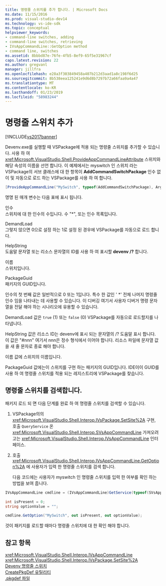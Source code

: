```yaml
---
title: 명령줄 스위치를 추가 합니다. | Microsoft Docs
ms.date: 11/15/2016
ms.prod: visual-studio-dev14
ms.technology: vs-ide-sdk
ms.topic: conceptual
helpviewer_keywords:
- command-line switches, adding
- command-line switches, retrieving
- IVsAppCommandLine::GetOption method
- command line, switches
ms.assetid: 8bbbd87e-76fe-4fb5-8ef9-65f5e31967cf
caps.latest.revision: 22
ms.author: gregvanl
manager: jillfra
ms.openlocfilehash: e28a3f303849458a407b212d3aad1a8c198f6d25
ms.sourcegitcommit: 8b538eea125241e9d6d8b7297b72a66faa9a4a47
ms.translationtype: MT
ms.contentlocale: ko-KR
ms.lasthandoff: 01/23/2019
ms.locfileid: "58983244"
---
```

# <a name="adding-command-line-switches"></a>명령줄 스위치 추가
[!INCLUDE[vs2017banner](../includes/vs2017banner.md)]

Devenv.exe를 실행할 때 VSPackage에 적용 되는 명령줄 스위치를 추가할 수 있습니다. 사용 하 여 <xref:Microsoft.VisualStudio.Shell.ProvideAppCommandLineAttribute> 스위치와 해당 속성의 이름을 선언 합니다. 이 예제에서는 myswitch 인 스위치 라는 VSPackage의 서브 클래스에 대 한 항목이 **AddCommandSwitchPackage** 인수 없이 및 자동으로 로드 하는 VSPackage를 사용 하 여 합니다.  
  
```csharp  
[ProvideAppCommandLine("MySwitch", typeof(AddCommandSwitchPackage), Arguments = "0", DemandLoad = 1)]  
```  
  
 명명 된 매개 변수는 다음 표에 표시 됩니다.  
  
 인수  
 스위치에 대 한 인수의 수입니다. 수 "*", 또는 인수 목록입니다.  
  
 DemandLoad  
 그렇지 않으면 0으로 설정 하는 1로 설정 된 경우에 VSPackage를 자동으로 로드 합니다.  
  
 HelpString  
 도움말 문자열 또는 리소스 문자열의 ID를 사용 하 여 표시할 **devenv /?** 합니다.  
  
 이름  
 스위치입니다.  
  
 PackageGuid  
 패키지의 GUID입니다.  
  
 인수의 첫 번째 값은 일반적으로 0 또는 1입니다. 특수 한 값인 ' *' 전체 나머지 명령줄 인수 임을 나타내는 데 사용할 수 있습니다. 이 디버깅 여기서 사용자 디버거 명령 문자열을 전달 해야 하는 시나리오에 유용할 수 있습니다.  
  
 DemandLoad 값은 `true` (1) 또는 `false` (0) VSPackage를 자동으로 로드할지를 나타냅니다.  
  
 HelpString 값은 리소스 ID는 devenv에 표시 되는 문자열의 /? 도움말 표시 합니다. 이 값은 "#nnn" 여기서 nnn은 정수 형식에서 이어야 합니다. 리소스 파일에 문자열 값을 새 줄 문자로 종료 해야 합니다.  
  
 이름 값에 스위치의 이름입니다.  
  
 PackageGuid 값에는이 스위치를 구현 하는 패키지의 GUID입니다. IDE이이 GUID를 사용 하 여 명령줄 스위치를 적용 되는 레지스트리에 VSPackage를 찾습니다.  
  
## <a name="retrieving-command-line-switches"></a>명령줄 스위치를 검색합니다.  
 패키지 로드 되 면 다음 단계를 완료 하 여 명령줄 스위치를 검색할 수 있습니다.  
  
1. VSPackage의의 <xref:Microsoft.VisualStudio.Shell.Interop.IVsPackage.SetSite%2A> 구현, 호출 `QueryService` 온 <xref:Microsoft.VisualStudio.Shell.Interop.SVsAppCommandLine> 가져오려고는 <xref:Microsoft.VisualStudio.Shell.Interop.IVsAppCommandLine> 인터페이스.  
  
2. 호출 <xref:Microsoft.VisualStudio.Shell.Interop.IVsAppCommandLine.GetOption%2A> 에 사용자가 입력 한 명령줄 스위치를 검색 합니다.  
  
   다음 코드에는 사용자가 myswitch 인 명령줄 스위치를 입력 한 여부를 확인 하는 방법을 보여 줍니다.  
  
```csharp  
IVsAppCommandLine cmdline = (IVsAppCommandLine)GetService(typeof(SVsAppCommandLine));  
  
int isPresent = 0;  
string optionValue = "";  
  
cmdline.GetOption("MySwitch", out isPresent, out optionValue);  
```  
  
 것이 패키지를 로드할 때마다 명령줄 스위치에 대 한 확인 해야 합니다.  
  
## <a name="see-also"></a>참고 항목  
 <xref:Microsoft.VisualStudio.Shell.Interop.IVsAppCommandLine>   
 <xref:Microsoft.VisualStudio.Shell.Interop.IVsPackage.SetSite%2A>   
 [Devenv 명령줄 스위치](../ide/reference/devenv-command-line-switches.md)   
 [CreatePkgDef 유틸리티](../extensibility/internals/createpkgdef-utility.md)   
 [.pkgdef 파일](../extensibility/modifying-the-isolated-shell-by-using-the-dot-pkgdef-file.md)
